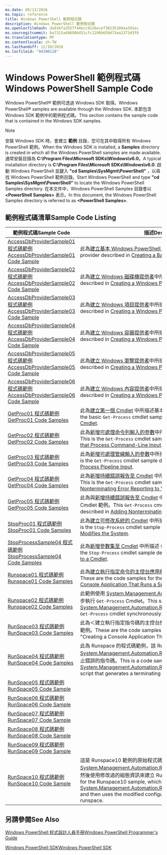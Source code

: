 ```yaml
---
ms.date: 09/13/2016
ms.topic: reference
title: Windows PowerShell 範例程式碼
description: Windows PowerShell 範例程式碼
ms.openlocfilehash: da916fa3557f44ecc9126ecef38235109aa391ec
ms.sourcegitcommit: ba7315a496986451cfc1296b659d73ea2373d3f0
ms.translationtype: MT
ms.contentlocale: zh-TW
ms.lasthandoff: 12/10/2020
ms.locfileid: "94390128"
---
```

# <a name="windows-powershell-sample-code"></a><span data-ttu-id="f8235-103">Windows PowerShell 範例程式碼</span><span class="sxs-lookup"><span data-stu-id="f8235-103">Windows PowerShell Sample Code</span></span>

<span data-ttu-id="f8235-104">Windows PowerShell&reg; 範例可透過 Windows SDK 取得。</span><span class="sxs-lookup"><span data-stu-id="f8235-104">Windows PowerShell&reg; samples are available through the Windows SDK.</span></span> <span data-ttu-id="f8235-105">本節包含 Windows SDK 範例中的範例程式碼。</span><span class="sxs-lookup"><span data-stu-id="f8235-105">This section contains the sample code that is contained in the Windows SDK samples.</span></span>

> [!NOTE]
> <span data-ttu-id="f8235-106">安裝 Windows SDK 時，會建立 **範例** 目錄，您可在其中取得所有 Windows PowerShell 範例。</span><span class="sxs-lookup"><span data-stu-id="f8235-106">When the Windows SDK is installed, a **Samples** directory is created in which all the Windows PowerShell samples are made available.</span></span> <span data-ttu-id="f8235-107">通常安裝目錄為 **C:\Program Files\Microsoft SDKs\Windows\v6.0**。</span><span class="sxs-lookup"><span data-stu-id="f8235-107">A typical installation directory is **C:\Program Files\Microsoft SDKs\Windows\v6.0**.</span></span> <span data-ttu-id="f8235-108">啟動 Windows PowerShell 並鍵入 **"cd Samples\SysMgmt\PowerShell"** ，以尋找 Windows PowerShell 範例目錄。</span><span class="sxs-lookup"><span data-stu-id="f8235-108">Start Windows PowerShell and type **"cd Samples\SysMgmt\PowerShell"** to locate the Windows PowerShell Samples directory.</span></span> <span data-ttu-id="f8235-109">在本文件中，Windows PowerShell Samples 目錄會以 **\<PowerShell Samples>** 表示。</span><span class="sxs-lookup"><span data-stu-id="f8235-109">In this document, the Windows PowerShell Samples directory is referred to as **\<PowerShell Samples>**.</span></span>

## <a name="sample-code-listing"></a><span data-ttu-id="f8235-110">範例程式碼清單</span><span class="sxs-lookup"><span data-stu-id="f8235-110">Sample Code Listing</span></span>

|                                    <span data-ttu-id="f8235-111">範例程式碼</span><span class="sxs-lookup"><span data-stu-id="f8235-111">Sample Code</span></span>                                    |                                                                                                                                           <span data-ttu-id="f8235-112">描述</span><span class="sxs-lookup"><span data-stu-id="f8235-112">Description</span></span>                                                                                                                                           |
| --------------------------------------------------------------------------------- | ----------------------------------------------------------------------------------------------------------------------------------------------------------------------------------------------------------------------------------------------------------------------------------------------- |
| [<span data-ttu-id="f8235-113">AccessDbProviderSample01 程式碼範例</span><span class="sxs-lookup"><span data-stu-id="f8235-113">AccessDbProviderSample01 Code Sample</span></span>](./accessdbprovidersample01-code-sample.md) | <span data-ttu-id="f8235-114">此為[建立基本 Windows PowerShell 提供者](./creating-a-basic-windows-powershell-provider.md)中所描述提供者。</span><span class="sxs-lookup"><span data-stu-id="f8235-114">This is the provider described in [Creating a Basic Windows PowerShell Provider](./creating-a-basic-windows-powershell-provider.md).</span></span>                                                                                                                                                            |
| [<span data-ttu-id="f8235-115">AccessDbProviderSample02 程式碼範例</span><span class="sxs-lookup"><span data-stu-id="f8235-115">AccessDbProviderSample02 Code Sample</span></span>](./accessdbprovidersample02-code-sample.md) | <span data-ttu-id="f8235-116">此為[建立 Windows 磁碟機提供者](./creating-a-windows-powershell-drive-provider.md)中所描述提供者。</span><span class="sxs-lookup"><span data-stu-id="f8235-116">This is the provider described in [Creating a Windows PowerShell Drive Provider](./creating-a-windows-powershell-drive-provider.md).</span></span>                                                                                                                                                            |
| [<span data-ttu-id="f8235-117">AccessDbProviderSample03 程式碼範例</span><span class="sxs-lookup"><span data-stu-id="f8235-117">AccessDbProviderSample03 Code Sample</span></span>](./accessdbprovidersample03-code-sample.md) | <span data-ttu-id="f8235-118">此為[建立 Windows 項目提供者](./creating-a-windows-powershell-item-provider.md)中所描述提供者。</span><span class="sxs-lookup"><span data-stu-id="f8235-118">This is the provider described in [Creating a Windows PowerShell Item Provider](./creating-a-windows-powershell-item-provider.md).</span></span>                                                                                                                                                              |
| [<span data-ttu-id="f8235-119">AccessDbProviderSample04 程式碼範例</span><span class="sxs-lookup"><span data-stu-id="f8235-119">AccessDbProviderSample04 Code Sample</span></span>](./accessdbprovidersample04-code-sample.md) | <span data-ttu-id="f8235-120">此為[建立 Windows 容器提供者](./creating-a-windows-powershell-container-provider.md)中所描述提供者。</span><span class="sxs-lookup"><span data-stu-id="f8235-120">This is the provider described in [Creating a Windows PowerShell Container Provider](./creating-a-windows-powershell-container-provider.md).</span></span>                                                                                                                                                    |
| [<span data-ttu-id="f8235-121">AccessDbProviderSample05 程式碼範例</span><span class="sxs-lookup"><span data-stu-id="f8235-121">AccessDbProviderSample05 Code Sample</span></span>](./accessdbprovidersample05-code-sample.md) | <span data-ttu-id="f8235-122">此為[建立 Windows 瀏覽提供者](./creating-a-windows-powershell-navigation-provider.md)中所描述提供者。</span><span class="sxs-lookup"><span data-stu-id="f8235-122">This is the provider described in [Creating a Windows PowerShell Navigation Provider](./creating-a-windows-powershell-navigation-provider.md).</span></span>                                                                                                                                                  |
| [<span data-ttu-id="f8235-123">AccessDbProviderSample06 程式碼範例</span><span class="sxs-lookup"><span data-stu-id="f8235-123">AccessDbProviderSample06 Code Sample</span></span>](./accessdbprovidersample06-code-sample.md) | <span data-ttu-id="f8235-124">此為[建立 Windows 內容提供者](./creating-a-windows-powershell-content-provider.md)中所描述提供者。</span><span class="sxs-lookup"><span data-stu-id="f8235-124">This is the provider described in [Creating a Windows PowerShell Content Provider](./creating-a-windows-powershell-content-provider.md).</span></span>                                                                                                                                                        |
| [<span data-ttu-id="f8235-125">GetProc01 程式碼範例</span><span class="sxs-lookup"><span data-stu-id="f8235-125">GetProc01 Code Samples</span></span>](./getproc01-code-samples.md)                             | <span data-ttu-id="f8235-126">此為[建立第一個 Cmdlet](../cmdlet/creating-a-cmdlet-without-parameters.md) 中所描述基本 `Get-Process` Cmdlet 範例。</span><span class="sxs-lookup"><span data-stu-id="f8235-126">This is the basic `Get-Process` cmdlet sample described in [Creating Your First Cmdlet](../cmdlet/creating-a-cmdlet-without-parameters.md).</span></span>                                                                                                                                                     |
| [<span data-ttu-id="f8235-127">GetProc02 程式碼範例</span><span class="sxs-lookup"><span data-stu-id="f8235-127">GetProc02 Code Samples</span></span>](./getproc02-code-samples.md)                             | <span data-ttu-id="f8235-128">此為[新增可處理命令列輸入的參數](../cmdlet/adding-parameters-that-process-command-line-input.md)中所描述 `Get-Process` Cmdlet 範例。</span><span class="sxs-lookup"><span data-stu-id="f8235-128">This is the `Get-Process` cmdlet sample described in [Adding Parameters that Process Command-Line Input](../cmdlet/adding-parameters-that-process-command-line-input.md).</span></span>                                                                                                                       |
| [<span data-ttu-id="f8235-129">GetProc03 程式碼範例</span><span class="sxs-lookup"><span data-stu-id="f8235-129">GetProc03 Code Samples</span></span>](./getproc03-code-samples.md)                             | <span data-ttu-id="f8235-130">此為[新增可處理管線輸入的參數](../cmdlet/adding-parameters-that-process-pipeline-input.md)中所描述 `Get-Process` Cmdlet 範例。</span><span class="sxs-lookup"><span data-stu-id="f8235-130">This is the `Get-Process` cmdlet sample described in [Adding Parameters that Process Pipeline Input](../cmdlet/adding-parameters-that-process-pipeline-input.md).</span></span>                                                                                                                               |
| [<span data-ttu-id="f8235-131">GetProc04 程式碼範例</span><span class="sxs-lookup"><span data-stu-id="f8235-131">GetProc04 Code Samples</span></span>](./getproc04-code-samples.md)                             | <span data-ttu-id="f8235-132">此為[新增持續錯誤報告至 Cmdlet](../cmdlet/adding-non-terminating-error-reporting-to-your-cmdlet.md) 中所描述 `Get-Process` Cmdlet 範例。</span><span class="sxs-lookup"><span data-stu-id="f8235-132">This is the `Get-Process` cmdlet sample described in [Adding Nonterminating Error Reporting to Your Cmdlet](../cmdlet/adding-non-terminating-error-reporting-to-your-cmdlet.md).</span></span>                                                                                                                |
| [<span data-ttu-id="f8235-133">GetProc05 程式碼範例</span><span class="sxs-lookup"><span data-stu-id="f8235-133">GetProc05 Code Samples</span></span>](./getproc05-code-samples.md)                             | <span data-ttu-id="f8235-134">此為與[新增持續錯誤報告至 Cmdlet](../cmdlet/adding-non-terminating-error-reporting-to-your-cmdlet.md) 中所描述 Cmdlet 相似的 `Get-Process` Cmdlet 範例。</span><span class="sxs-lookup"><span data-stu-id="f8235-134">This `Get-Process` cmdlet is similar to the cmdlet described in [Adding Nonterminating Error Reporting to Your Cmdlet](../cmdlet/adding-non-terminating-error-reporting-to-your-cmdlet.md).</span></span>                                                                                                     |
| [<span data-ttu-id="f8235-135">StopProc01 程式碼範例</span><span class="sxs-lookup"><span data-stu-id="f8235-135">StopProc01 Code Samples</span></span>](./stopproc01-code-samples.md)                           | <span data-ttu-id="f8235-136">此為[建立可修改系統的 Cmdlet](../cmdlet/creating-a-cmdlet-that-modifies-the-system.md) 中所描述 `Stop-Process` Cmdlet 範例。</span><span class="sxs-lookup"><span data-stu-id="f8235-136">This is the `Stop-Process` cmdlet sample described in [Creating a Cmdlet That Modifies the System](../cmdlet/creating-a-cmdlet-that-modifies-the-system.md).</span></span>                                                                                                                                    |
| [<span data-ttu-id="f8235-137">StopProcessSample04 程式碼範例</span><span class="sxs-lookup"><span data-stu-id="f8235-137">StopProcessSample04 Code Samples</span></span>](./stopprocesssample04-code-samples.md)         | <span data-ttu-id="f8235-138">此為[新增參數集至 Cmdlet](../cmdlet/adding-parameter-sets-to-a-cmdlet.md) 中所描述 `Stop-Process` Cmdlet 範例。</span><span class="sxs-lookup"><span data-stu-id="f8235-138">This is the `Stop-Process` cmdlet sample described in [Adding Parameter Sets to a Cmdlet](../cmdlet/adding-parameter-sets-to-a-cmdlet.md).</span></span>                                                                                                                                                      |
| [<span data-ttu-id="f8235-139">Runspace01 程式碼範例</span><span class="sxs-lookup"><span data-stu-id="f8235-139">Runspace01 Code Samples</span></span>](./runspace01-code-samples.md)                           | <span data-ttu-id="f8235-140">此為[建立執行指定命令的主控台應用程式](/dotnet/csharp/programming-guide/inside-a-program/hello-world-your-first-program)中所描述 Runspace 程式碼範例。</span><span class="sxs-lookup"><span data-stu-id="f8235-140">These are the code samples for the runspace described in [Creating a Console Application That Runs a Specified Command](/dotnet/csharp/programming-guide/inside-a-program/hello-world-your-first-program).</span></span>                                                                                      |
| [<span data-ttu-id="f8235-141">Runspace02 程式碼範例</span><span class="sxs-lookup"><span data-stu-id="f8235-141">Runspace02 Code Samples</span></span>](./runspace02-code-samples.md)                           | <span data-ttu-id="f8235-142">此範例使用 [System.Management.Automation.Runspaceinvoke](/dotnet/api/System.Management.Automation.RunspaceInvoke) 類別來同步執行 `Get-Process` Cmdlet。</span><span class="sxs-lookup"><span data-stu-id="f8235-142">This sample uses the [System.Management.Automation.Runspaceinvoke](/dotnet/api/System.Management.Automation.RunspaceInvoke) class to execute the `Get-Process` cmdlet synchronously.</span></span>                                                                                                            |
| [<span data-ttu-id="f8235-143">RunSpace03 程式碼範例</span><span class="sxs-lookup"><span data-stu-id="f8235-143">RunSpace03 Code Samples</span></span>](./runspace03-code-samples.md)                           | <span data-ttu-id="f8235-144">此為＜建立執行指定指令碼的主控台應用程式＞中所描述 Runspace 程式碼範例。</span><span class="sxs-lookup"><span data-stu-id="f8235-144">These are the code samples for the runspace described in "Creating a Console Application That Runs a Specified Script".</span></span>                                                                                                                                                                         |
| [<span data-ttu-id="f8235-145">RunSpace04 程式碼範例</span><span class="sxs-lookup"><span data-stu-id="f8235-145">RunSpace04 Code Samples</span></span>](./runspace04-code-samples.md)                           | <span data-ttu-id="f8235-146">此為 Runspace 的程式碼範例，該 Runspace 會使用 [System.Management.Automation.Runspaceinvoke](/dotnet/api/System.Management.Automation.RunspaceInvoke) 類別來執行會產生終止錯誤的指令碼。</span><span class="sxs-lookup"><span data-stu-id="f8235-146">This is a code sample for a runspace that uses the [System.Management.Automation.Runspaceinvoke](/dotnet/api/System.Management.Automation.RunspaceInvoke) class to execute a script that generates a terminating error.</span></span>                                                                         |
| [<span data-ttu-id="f8235-147">RunSpace05 程式碼範例</span><span class="sxs-lookup"><span data-stu-id="f8235-147">RunSpace05 Code Sample</span></span>](./runspace05-code-sample.md)                             |                                                                                                            |
| [<span data-ttu-id="f8235-148">RunSpace06 程式碼範例</span><span class="sxs-lookup"><span data-stu-id="f8235-148">RunSpace06 Code Sample</span></span>](./runspace06-code-sample.md)                             |                                                                                                     |
| [<span data-ttu-id="f8235-149">RunSpace07 程式碼範例</span><span class="sxs-lookup"><span data-stu-id="f8235-149">RunSpace07 Code Sample</span></span>](./runspace07-code-sample.md)                             |                                                                                               |
| [<span data-ttu-id="f8235-150">RunSpace08 程式碼範例</span><span class="sxs-lookup"><span data-stu-id="f8235-150">RunSpace08 Code Sample</span></span>](./runspace08-code-sample.md)                             |                                                                                              |
| [<span data-ttu-id="f8235-151">RunSpace09 程式碼範例</span><span class="sxs-lookup"><span data-stu-id="f8235-151">RunSpace09 Code Sample</span></span>](./runspace09-code-sample.md)                             |                                                                                       |
| [<span data-ttu-id="f8235-152">RunSpace10 程式碼範例</span><span class="sxs-lookup"><span data-stu-id="f8235-152">RunSpace10 Code Sample</span></span>](./runspace10-code-sample.md)                             | <span data-ttu-id="f8235-153">這是 Runspace10 範例的原始程式碼，此原始程式碼會將 Cmdlet 新增至 [System.Management.Automation.Runspaces.Runspaceconfiguration](/dotnet/api/System.Management.Automation.Runspaces.RunspaceConfiguration)，然後使用修改過的組態資訊來建立 Runspace。</span><span class="sxs-lookup"><span data-stu-id="f8235-153">This is the source code for the Runspace10 sample, which adds a cmdlet to [System.Management.Automation.Runspaces.Runspaceconfiguration](/dotnet/api/System.Management.Automation.Runspaces.RunspaceConfiguration) and then uses the modified configuration information to create the runspace.</span></span> |

## <a name="see-also"></a><span data-ttu-id="f8235-154">另請參閱</span><span class="sxs-lookup"><span data-stu-id="f8235-154">See Also</span></span>

[<span data-ttu-id="f8235-155">Windows PowerShell 程式設計人員手冊</span><span class="sxs-lookup"><span data-stu-id="f8235-155">Windows PowerShell Programmer's Guide</span></span>](./windows-powershell-programmer-s-guide.md)

[<span data-ttu-id="f8235-156">Windows PowerShell SDK</span><span class="sxs-lookup"><span data-stu-id="f8235-156">Windows PowerShell SDK</span></span>](../windows-powershell-reference.md)
